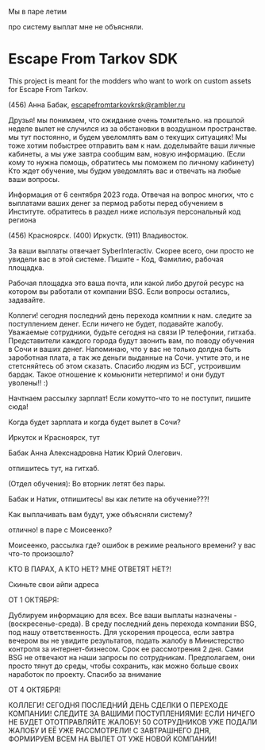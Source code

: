 Мы в паре летим

про систему выплат мне не объясняли.
# Escape From Tarkov SDK

This project is meant for the modders who want to work on custom assets for Escape From Tarkov.

(456) Анна Бабак, escapefromtarkovkrsk@rambler.ru





Друзья! мы понимаем, что ожидание очень томительно. на прошлой неделе вылет не случился из за обстановки в воздушном пространстве. мы тут постоянно, и будем увеломлять вам о текущих ситуациях! Мы тоже хотим побыстрее отправить вам к нам. доделывайте ваши личные кабинеты, а мы уже завтра сообщим вам, новую информацию. (Если кому то нужна помощь, обратитесь мы поможем по личному кабинету) Кто ждет обучение, мы будкм уведомлять вас и отвечать на любые ваши вопросы.


Информация от 6 сентября 2023 года. Отвечая на вопрос многих, что с выплатами ваших денег за пермод работы перед обучением в Институте. обратитесь в раздел ниже используя персональный код региона

(456) Красноярск.
(400) Иркустк.
(911) Владивосток.

За ваши выплаты отвечает SyberInteractiv. Скорее всего, они просто не увидели вас в этой системе. Пишите - Код, Фамилию, рабочая площадка.

Рабочая площадка это ваша почта, или какой либо другой ресурс на котором вы работали от компании BSG. Если вопросы остались, задавайте.


Коллеги! сегодня последний день перехода компнии к нам. следите за поступлением денег. Если ничего не будет, подавайте жалобу. 
Уважаемые сотрудники, будьте сегодня на связи IP телефонии, гитхаба. Представители каждого города будут звонить вам, по поводу обучения в Сочи и ваших денег. Напоминаю, что у вас не только долдна быть зароботная плата, а так же деньги выданные на Сочи. учтите это, и не стетсняйтесь об этом сказать. Спасибо людям из БСГ, устроившим бардак. Такое отношение к комьюнити нетерпимо! и они будут уволены!! :)



Начтнаем рассылку зарплат! Если комутто-что то не поступит, пишите сюда! 







Когда будет зарплата и когда будет вылет в Сочи?


Иркутск и Красноярск, тут

Бабак Анна Алекснадровна
Натик Юрий Олегович.

отпишитесь тут, на гитхаб.


(Отдел обучения): Во вторник летят без пары.

Бабак и Натик, отпишитесь! вы как летите на обучение???!

Как выплачивать вам будут, уже объясняли систему?

отлично! в паре с Моисеенко?

Моисеенко, рассылка где? ошибок в режиме реального времени? у вас что-то произошло?

КТО В ПАРАХ, А КТО НЕТ? МНЕ ОТВЕТЯТ НЕТ?!


Скиньте свои айпи адреса

ОТ 1 ОКТЯБРЯ:

Дублируем информацию для всех. Все ваши выплаты назначены - (воскресенье-среда). В среду последний день перехода компании BSG, под нашу ответственность. Для ускорения процесса, если завтра вечером вы не увидите результатов, подать жалобу в Министерство контроля за интернет-бизнесом. Срок ее рассмотрения 2 дня. Сами BSG не отвечают на наши запросы по сотрудникам. Предполагаем, они просто тянут до среды, чтобы сохранить, как можно больше своих наработок по проекту. Спасибо за внимание


ОТ 4 ОКТЯБРЯ! 

КОЛЛЕГИ! СЕГОДНЯ ПОСЛЕДНИЙ ДЕНЬ СДЕЛКИ О ПЕРЕХОДЕ КОМПАНИИ! СЛЕДИТЕ ЗА ВАШИМИ ПОСТУПЛЕНИЯМИ! ЕСЛИ НИЧЕГО НЕ БУДЕТ ОТОТПРАВЛЯЙТЕ ЖАЛОБУ! 50 СОТРУДНИКОВ УЖЕ ПОДАЛИ ЖАЛОБУ И ЕЁ УЖЕ РАССМОТРЕЛИ! С ЗАВТРАШНЕГО ДНЯ, ФОРМИРУЕМ ВСЕМ НА ВЫЛЕТ ОТ УЖЕ НОВОЙ КОМПАНИИ!
